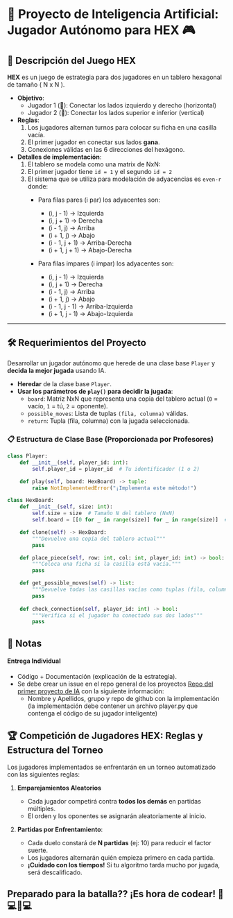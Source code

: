 # 🧠 Proyecto de Inteligencia Artificial: Jugador Autónomo para HEX 🎮

## 📜 Descripción del Juego HEX

**HEX** es un juego de estrategia para dos jugadores en un tablero hexagonal de tamaño \( N x N \).  

- **Objetivo**:
  - Jugador 1 (🔴): Conectar los lados izquierdo y derecho (horizontal)
  - Jugador 2 (🔵): Conectar los lados superior e inferior (vertical)
- **Reglas**:  
  1. Los jugadores alternan turnos para colocar su ficha en una casilla vacía.  
  2. El primer jugador en conectar sus lados **gana**.  
  3. Conexiones válidas en las 6 direcciones del hexágono.
- **Detalles de implementación**:
  1. El tablero se modela como una matrix de NxN:
  2. El primer jugador tiene `id = 1` y el segundo `id = 2`
  3. El sistema que se utiliza para modelación de adyacencias es `even-r` donde:
       - Para filas pares (i par) los adyacentes son:
            - (i, j - 1) → Izquierda
            - (i, j + 1) → Derecha
            - (i - 1, j) → Arriba
            - (i + 1, j) → Abajo
            - (i - 1, j + 1) → Arriba-Derecha
            - (i + 1, j + 1) → Abajo-Derecha

        - Para filas impares (i impar) los adyacentes son:
            - (i, j - 1) → Izquierda
            - (i, j + 1) → Derecha
            - (i - 1, j) → Arriba
            - (i + 1, j) → Abajo
            - (i - 1, j - 1) → Arriba-Izquierda
            - (i + 1, j - 1) → Abajo-Izquierda
  
---

## 🛠️ Requerimientos del Proyecto

Desarrollar un jugador autónomo que herede de una clase base `Player` y **decida la mejor jugada** usando IA.

- **Heredar** de la clase base `Player`.  
- **Usar los parámetros de `play()` para decidir la jugada**:  
  - `board`: Matriz NxN que representa una copia del tablero actual (`0` = vacío, `1` = tú, `2` = oponente).  
  - `possible_moves`: Lista de tuplas `(fila, columna)` válidas.
  - `return`: Tupla (fila, columna) con la jugada seleccionada.

### 📋 Estructura de Clase Base (Proporcionada por Profesores)

```python
class Player:
    def __init__(self, player_id: int):
        self.player_id = player_id  # Tu identificador (1 o 2)

    def play(self, board: HexBoard) -> tuple:
        raise NotImplementedError("¡Implementa este método!")
```

```python
class HexBoard:
    def __init__(self, size: int):
        self.size = size  # Tamaño N del tablero (NxN)
        self.board = [[0 for _ in range(size)] for _ in range(size)]  # Matriz NxN (0=vacío, 1=Jugador1, 2=Jugador2)

	def clone(self) -> HexBoard:
		"""Devuelve una copia del tablero actual"""
		pass

    def place_piece(self, row: int, col: int, player_id: int) -> bool:
        """Coloca una ficha si la casilla está vacía."""
        pass

    def get_possible_moves(self) -> list:
        """Devuelve todas las casillas vacías como tuplas (fila, columna)."""
        pass
    
    def check_connection(self, player_id: int) -> bool:
        """Verifica si el jugador ha conectado sus dos lados"""
        pass
```

## 📌 Notas

#### **Entrega Individual**

- Código + Documentación (explicación de la estrategia).
- Se debe crear un issue en el repo general de los proyectos [Repo del primer proyecto de IA](https://github.com/matcom/ai) con la siguiente información:
	- Nombre y Apellidos, grupo y repo de github con la implementación (la implementación debe contener un archivo player.py que contenga el código de su jugador inteligente)

## 🏆 Competición de Jugadores HEX: Reglas y Estructura del Torneo

Los jugadores implementados se enfrentarán en un torneo automatizado con las siguientes reglas:

1. **Emparejamientos Aleatorios**

   - Cada jugador competirá contra **todos los demás** en partidas múltiples.  
   - El orden y los oponentes se asignarán aleatoriamente al inicio.  
2. **Partidas por Enfrentamiento**:  
   - Cada duelo constará de **N partidas** (ej: 10) para reducir el factor suerte.  
   - Los jugadores alternarán quién empieza primero en cada partida. 
   - **¡Cuidado con los tiempos!** Si tu algoritmo tarda mucho por jugada, será descalificado.

## Preparado para la batalla?? ¡Es hora de codear! 👨💻👩💻

